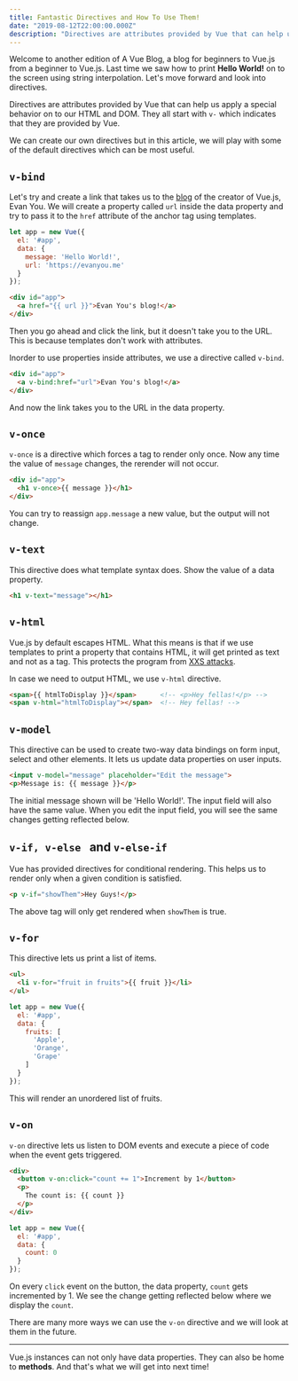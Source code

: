 ```yaml
---
title: Fantastic Directives and How To Use Them!
date: "2019-08-12T22:00:00.000Z"
description: "Directives are attributes provided by Vue that can help us apply a special behavior on to our HTML."
---
```


Welcome to another edition of A Vue Blog, a blog for beginners to Vue.js from a beginner to Vue.js. Last time we saw how to print **Hello World!** on to the screen using string interpolation. Let's move forward and look into directives.

Directives are attributes provided by Vue that can help us apply a special behavior on to our HTML and DOM. They all start with <code>v-</code> which indicates that they are provided by Vue.

We can create our own directives but in this article, we will play with some of the default directives which can be most useful.

## <code>v-bind</code>

Let's try and create a link that takes us to the [blog](https://evanyou.me) of the creator of Vue.js, Evan You. We will create a property called <code>url</code> inside the data property and try to pass it to the <code>href</code> attribute of the anchor tag using templates.

```javascript
let app = new Vue({
  el: '#app',
  data: {
    message: 'Hello World!',
    url: 'https://evanyou.me'
  }
});
```

```html
<div id="app">
  <a href="{{ url }}">Evan You's blog!</a>
</div>
```

Then you go ahead and click the link, but it doesn't take you to the URL. This is because templates don't work with attributes. 

Inorder to use properties inside attributes, we use a directive called <code>v-bind</code>. 

```html
<div id="app">
  <a v-bind:href="url">Evan You's blog!</a>
</div>
```

And now the link takes you to the URL in the data property.

## <code>v-once</code>

<code>v-once</code> is a directive which forces a tag to render only once. Now any time the value of <code>message</code> changes, the rerender will not occur.

```html
<div id="app">
  <h1 v-once>{{ message }}</h1>
</div>
```

You can try to reassign <code>app.message</code> a new value, but the output will not change.

## <code>v-text</code>

This directive does what template syntax does. Show the value of a data property.

```html
<h1 v-text="message"></h1>
```

## <code>v-html</code>

Vue.js by default escapes HTML. What this means is that if we use templates to print a property that contains HTML, it will get printed as text and not as a tag. This protects the program from [XXS attacks](https://www.owasp.org/index.php/Cross-site_Scripting_(XSS)).

In case we need to output HTML, we use <code>v-html</code> directive.

```html
<span>{{ htmlToDisplay }}</span>      <!-- <p>Hey fellas!</p> -->
<span v-html="htmlToDisplay"></span>  <!-- Hey fellas! -->
```

## <code>v-model</code>

This directive can be used to create two-way data bindings on form input, select and other elements. It lets us update data properties on user inputs.

```html
<input v-model="message" placeholder="Edit the message">
<p>Message is: {{ message }}</p>
```

The initial message shown will be 'Hello World!'. The input field will also have the same value. When you edit the input field, you will see the same changes getting reflected below.

## <code>v-if, v-else </code> and <code>v-else-if</code>

Vue has provided directives for conditional rendering. This helps us to render only when a given condition is satisfied.

```html
<p v-if="showThem">Hey Guys!</p>
```

The above tag will only get rendered when <code>showThem</code> is true.

## <code>v-for</code>

This directive lets us print a list of items. 

```html
<ul>
  <li v-for="fruit in fruits">{{ fruit }}</li>
</ul>
```

```javascript
let app = new Vue({
  el: '#app',
  data: {
    fruits: [
      'Apple',
      'Orange',
      'Grape'
    ]
  }
});
```

This will render an unordered list of fruits.

## <code>v-on</code>

<code>v-on</code> directive lets us listen to DOM events and execute a piece of code when the event gets triggered.

```html
<div>
  <button v-on:click="count += 1">Increment by 1</button>
  <p>
    The count is: {{ count }}
  </p>
</div>
```

```javascript
let app = new Vue({
  el: '#app',
  data: {
    count: 0
  }
});
```

On every <code>click</code> event on the button, the data property, <code>count</code> gets incremented by 1. We see the change getting reflected below where we display the <code>count</code>.

There are many more ways we can use the <code>v-on</code> directive and we will look at them in the future.

---

Vue.js instances can not only have data properties. They can also be home to **methods**. And that's what we will get into next time!